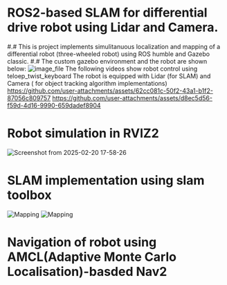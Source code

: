 # ROS2-based SLAM for differential drive robot using Lidar and Camera.
#.# This is project implements simulitanuous localization and mapping of a differential robot (three-wheeled robot) using ROS humble and Gazebo classic.
#.# The custom gazebo environment and the robot are shown below:
![image_file](https://github.com/user-attachments/assets/a9b36010-b449-4de6-9c35-a26cc6d595f9)
The following videos show robot control using teloep_twist_keyboard
The robot is equipped with Lidar (for SLAM) and Camera ( for object tracking algorithm implementations)
https://github.com/user-attachments/assets/62cc081c-50f2-43a1-b1f2-87056c809757
https://github.com/user-attachments/assets/d8ec5d56-f59d-4d16-9990-659dadef8904

# Robot simulation in RVIZ2

![Screenshot from 2025-02-20 17-58-26](https://github.com/user-attachments/assets/1ebd2588-3e0c-4b57-873b-ed0ae0ef1f75)

# SLAM implementation using slam toolbox
![Mapping](https://github.com/user-attachments/assets/660c15dc-dd51-4d8c-9fdb-f5dbffb18e75)
![Mapping](https://github.com/user-attachments/assets/5ea04e3f-1142-4dd2-81b7-2d6b746535ed)

 # Navigation of robot using AMCL(Adaptive Monte Carlo Localisation)-basded Nav2 

